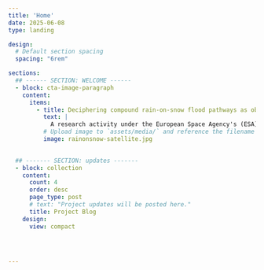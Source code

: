 ```yaml
---
title: 'Home'
date: 2025-06-08
type: landing

design:
  # Default section spacing
  spacing: "6rem"

sections:
  ## ------ SECTION: WELCOME ------
  - block: cta-image-paragraph
    content:
      items:
        - title: Deciphering compound rain-on-snow flood pathways as observed from satellites
          text: |
            A research activity under the European Space Agency's (ESA) Open Space Innovation Platform (OSIP), from September 2025 - August 2027 led by Vincenzo Coia.
          # Upload image to `assets/media/` and reference the filename here
          image: rainonsnow-satellite.jpg
        

  ## ------- SECTION: updates -------
  - block: collection
    content:
      count: 4
      order: desc
      page_type: post
      # text: "Project updates will be posted here."
      title: Project Blog
    design:
      view: compact




---
```

